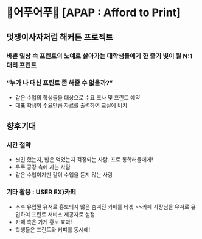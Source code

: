 # 🐤어푸어푸🐥 [APAP : Afford to Print]
## 멋쟁이사자처럼 해커톤 프로젝트

### 바쁜 일상 속 프린트의 노예로 살아가는 대학생들에게 한 줄기 빛이 될 N:1 대리 프린트
### “누가 나 대신 프린트 좀 해줄 수 없을까?”
- 같은 수업의 학생들을 대상으로 수요 조사 및 프린트 예약
- 대표 학생이 수요만큼 자료를 출력하여 교실에 비치

## 향후기대
### 시간 절약
- 씻긴 했는지, 밥은 먹었는지 걱정되는 사람. 프로 통학러들에게!
- 우주 공강 속에 사는 사람
- 같은 수업이지만 같이 수업을 듣지 않는 사람
### 기타 활용 : USER EX)카페
- 추후 유입될 유저로 홍보되지 않은 숨겨진 카페를 타겟 >>카페 사장님을 유저로 유입하여 프린트 서비스 제공자로 설정
- 카페 측은 가게 홍보 효과!
- 학생들은 프린트와 커피를 동시에!
